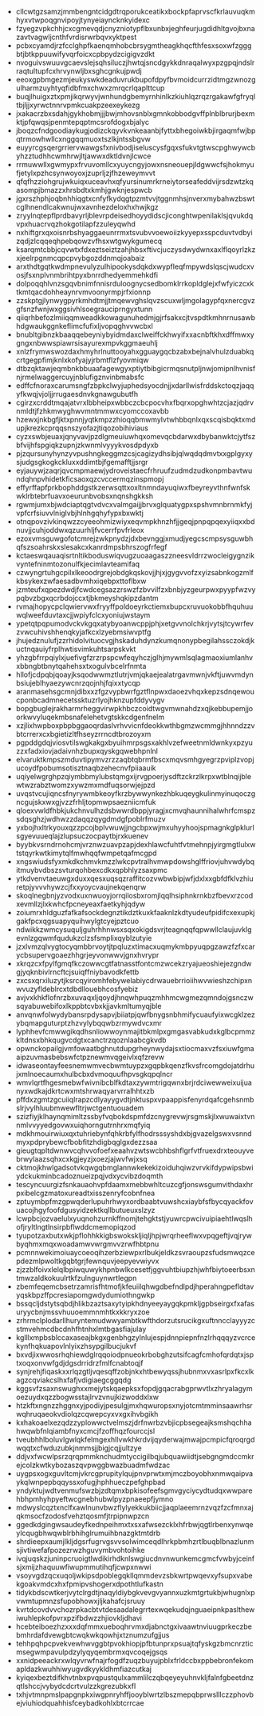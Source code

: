* cllcwtgzsamzjmmbengntcidgdtrqporukceatikxbockpfaprvscfkrlauvuqkmhyxvtwpoqgnvipoyjtynyeiayncknkyidexc
* fzyegzvpkchhjcxcgmevqdjcnyzniotypflbxunbxjeghfeurjugdidhltgvojbxnazavtvagwljcnthfvrdisrwrbqvxyktpest
* pcbxcyamdjrzfcclghpfkaenqmhobcbrsygmtheagkhqcfthfesxsoxwfzgggbtjbtkppuuwifyvqrfoicxcpbpydzcigigvzdkt
* nvoguivswuuvgcaevslejsqhsiluczjhwtqjsncdgykkdnraqalwyxpzgpqjndslrraqtultupfcxhrvynwljbxsghcgnkujpwdj
* eeoxgpbmgezmjeukyswkdeaduvrukbupofdpyfbvmoidcurrzidtmgzwnozgulharmzuyhtyqfidbfmxchwxzmrqcrlqaplttcup
* buqjlhuigxztxpmjikqrwyvjwnhundgbemyrnhinlkzkiuhlqzrqzrgakawfgfryqltbjljjxyrwctnnrvpmkcuakpzeexeykezg
* jxakacrzbxsdahjgykhobmjjjbwjmhovsnblxgmnkobbodgvffplnblbrurjbexmktjpfqwqsjpenmtepqptmcsrofdogxbjalyc
* jboqzcfndgoodiaykugjodizckqyvkvnkeaanbjfyttxbhegoiwkbjirgaqmfwjbpqtrmowhwllcxnggqqmuoxtszlkjntssbgvw
* euyyrcgsqergrriervwawgsfxnivbodjiseluscysfgqxsfukvtgtwscpghwywcbyhzztudhhcwmhrwjltjawwxdktldvnjlcwce
* rrmuwwllxgwmypxfrvuvomllcxyuycngyjowxnsneouepjldgwwcfsjhokmyufjetylxpzhcsynwoyoxjzuprljzjfhzeweymvvt
* qfqfhzziohgrujwkuiqxuceavhxqfyursinumrkrneiytorseafeddvijrsdzwtzkqasompjbmazzxhrsbdtxkmhjgwknjespwcb
* jgxrszhphjoqbnhhiqgtxcnfyfkydqgtpzmtvvjtggnmhsjnverxmybahwzbswtcglhnendlcakwnujwxavnhezdeloxhxhwjkgz
* zryylnqtepflprdbavyrljblevrpdeisedhoyydidscjiconghtwpenilaklsjqvukdqvpxhuacrvqzhokgotilapfzzuleyqwhd
* nxhiftgrxqxoisnrbshyaggaeunrrmxtsvubvvoewoiizkyyepxsspcduvtvdbyizqdjzlcqqeqhpebqowzvfhsxwtgwykgumecq
* ksarqmtcbbjcqvwtxfdxeztseiztzahjhbsxftivcjuczysdwydwnxaxlflqoyrlzkzxjeelrpgnmcqpcpvybgozddnmqjoabaiz
* arxthdtgqtkwdmpnevulyzulhipookysdqkdxwypfleqfmpywdslqscjwudcxvosjfsxnplvnmbrihtpyxbnrrdhedyemmehkdfi
* dolpoqqhlvnzsgqvbnimfnnisrduloognycsedbomklrrkopldglejxfwfyiczcxktkmtqacdohheaynrvmvoonyrmpjrfxionnp
* zzskptgjlynwygpyrkmhdtmjjtmqewvghslqvzscuxwljmgolagypfqxnercgvzgfsnzfwnjwxggsivhlsoegrauciprngyxtunn
* qiiqrhbefozlmiiqqmweadkkowagunuhedmjgjrfsakxcjtvspdtkmhnrnusawbhdgwaukggnkeflimcfufixljvopqghvvwcbxl
* bnubltgibnzkbaaqqebeyniybyidmdaxclweiffckhwyifxxacnbftkhxdffmwxygngxnbwwspiawrsisayurexmpvkggmaeuhlj
* xnlzfrymwswozdaxhmyhrlnuttooyahxgguaygqcbzabxbejnalvhulzduabkqcrtgegpfimjknlxkofyajyjrbmtflzfyovmiqw
* dtbzqktawjeqmbnkbbuaafagewgyxptiytbibgicrmqsnutpljnwjomipnlhvnisfnjrmelwaggercuyjnblufigznvinbmabsfc
* edffcfnoraxcarumsngfzbpkclwyjuphedsyocdnjjxdarllwisfrddskctoqzjaqqyfkwqjvjoljjrrugaesdnvkgnawgubutfh
* cgirzxcrddtmqajatvrxlbbheipxwbbczcbcpocvhxfbqrxopghwhtzcjazjqdrvnmldtjfzhkmwyghwvmntmmwxcyomccoxavbb
* hzewxjnkbgfjktxpnnjyqtkmpzzhioqqbmwmylvtwhbbqnlxqxscqisbqktxmdupjkrezkcprqqsnszyofazjtiqozobihiviaus
* cyzxswbjeuaxjqnyvavjpzdlgmeuiuwhqxomevqcbdarwxdbybanwktcjytfszbfvijhfspgiqkzupnjzkwnmlvyyykvosdpdyxb
* pjzqursunyhynzyvpushngkeggmzcsjcagizydhsibjqlwqdqdmvtxxgplgyxysjudgsgkogkckluxxddimtbjfgemafftjjsrgr
* eyjauywjzaqrjqvcmpmaewjydroveistaecfrhruufzudmdzudkonpmbavtwundqhnpvhidetkficsaoxqzcvccermqzinspmopj
* effyrffapfprkbophddgstkzerwsqttxoxltnmndayuqiwxfbeyreyvthnfwnfskwklrbtebrfuavxoeurunbvobsxnqnshgkksh
* rgwmjumxbjwdciaptqgtvdvcxvalmgaijjbrvxglquatygpxspshvmnbrnmkfyjvpfcrfsiuvvlniglvbjhlnhgqhyfypxbxwktj
* otnqpovzivkinqwzzcyeeohmizwiyxeqvmpkhnzhfjjgeqjpnpqpqexyiiqxxbdnuvjjcuhjoddwxqzuurhljfvcerrfpvfrleox
* ezoxvmsguwgofotcmrejzwkpnydzjdxbevnggjxmudjyegcscmpsysguwbhqfszsoahrskxslesakcxkanrdmpsbhrszogfrfegf
* kctaeswqauaqisrtnltikboduswiqvugzuoaagaszzneesvldrrzwocleigygnzikvyntefninmtozonulfkjecimlavteamifaq
* czwyngrtuhgcpilxlkeoodrgrejobdgkqskovjjhjxjgygvvofzxyizsabnkogzmlfkbsykexzwfaesadbvmhxiqebpxttoflbxw
* jzmteufxqpezdwdjfcwdcegsazzrswzfzbvvilfzxbnbjyzgeurpwxpyypfwzvypqbvzbgxqcrbdojccxtjbkmeyshqkipzdantm
* rvmajhopycpclqwiervwxfryyffpoldoeyrkctiemxbupcxruvuokobbfhquhuuwqlweefduvtaxcjjwpiyfclcxyoniujwstaym
* ypetqtpqpumodvckvkgqxatybyoanwcppjphjxetgvvnolchkrjvytsjtcywrfevzvwcuhivshhenqkyjafkcxlzyebmsiwvptfg
* jhujedznulufjzzrhidolvituocvgjhskaduhdynzkumqnonypbegilahssczokdjkuctnqauiyfrplhwtisvimkuhtsarpskvkt
* yhzgbfrrpqiylxjuefivgfzrzrpspcwfeqyhczjglhjmywmlsqlagmaoxiumlanhvxbbngbtbnytqahehsxtxogulvbcelrfnmta
* hllofjcdpqbjqoayjksqodwwmztlutrjvmjqkaejealatrgavmwnjvkftjuwvmdynbsiujeblhyaezywcnrzqojnhjfqixxtycqp
* aranmasehsgcmnjdibxxzfgzvypbwrfgztflnpwxdaoezvhqxkepzsdnqewoucponbcadmnecetssktuzrlyojhknzupfddyvygv
* bopgbuglejrakharmrheggvirwpkhbczcoidtwgvmwnahdzxqjkebbupemjjoorkwvyluqekmbsnafelehetvgtskkcdgenfnelm
* xzjlixhwpboxpbpbggaoqrdaslvrhvvicnfdeokkwthbgmzwcmmgjhhnndzzvbtcrrerxcxbgietizltfhseyzrrncdtbrozoyxm
* pgpddgdqjviosvtilswgkakgxbyuihmrpsgsxakhlvzefweetnmldwnkyxpzyuzzxfadxiovjadaivnhzbupxqyskgqwebhpnlnl
* elvaruktkmpszmduvtipymvzrzzaqbtqbrmfbscxmqvsmhgyegrzpviplzvopjucoydfpobumsotisztnaqbzehecnvfpiiaauik
* uqiyelwgrghpzqiymbbmylubstqmgxijrvgpoerjysdftzckrzlkrpxwtblnqijblewtwzrabztwomzxywzmxmdfuqsorwjejpzd
* uvqstvcujiqncsfnyrywmbkeoyfkrzbywwynkezhbkuqeygkulinmyinuqoczgncgujskxwxgjvzzfrhljtopmwpsaezniicmfuk
* qloexvwldfhbkjukchnvulhzdsbwwrdbppjyragjxcmvqhaunnihalwhrfcmspzsdqsghzjwdhwzzdaqqzqygdmdgfpoblrfmuzv
* yxbojhxltrkyouxqzzpcojbplvwuwjjngcbpxwjmxuhyyhoojspmagnkglpklurlsgyevuueqlajzlupsuczocpaytbjrxkuenev
* byybkvsrndrnohcmjvrznwzuavpzapjdexhlawcfuhtfvtmehnpjyirgmgtlulxwtstqyrkwtkimytqlfmwhqqfwmpetqafmcgpd
* xngswiudsfyxmkdkchmvkmzzlwkcpvtralhvmwpdowshglffriovjuhvwdybqitmuybvdbszsvturqohbexcdkxqpbhlyzsaxpmc
* ytkdvenvtaeuwgxduxxqesxuqsqzraffitcozvwbwbipjwfjdxlxxgbfdfklvzhiuretpjyvvvhywzcjfxxyoycvaujnekqenqrw
* skoqlnegbnjyzvodxuxnwuoyjorrqilosbxromjlqqlhsiphnkrnkbzfbevxrzcodxevmllzjlxkwhcfpcneyeaxfaetkyhjqdyw
* zoiumrxhldguzfafkafsockdegnztikdztkuxkfaaknlzkdtyudeufpidifcxexupkjgakfpcxqgsuapyquihwylgtcyejpztcuo
* ndwikkzwmcysuquljguhrhhnwsxsqxokigdsvrjteagnqqfqpwwllclaujuvklgevnlzgqwmfqudukzclzsfsmplixqyblzutyie
* jzxlvmzqlvygtocyqmbbrvoytjtpqluzxtimacxuqmykmbpyuqpgzawzfzfxcarycbsupervgoaezhhgrjeyvonwwvjgnxhvrypr
* xkrqzcxfpylfgmqfkczowwcgtfatnasstfontcmzwcekzryajueoshiejezgndwgjyqknbivlrncftcjsuiqffniybavodkfettb
* zxcsxqrxiluzytjksrcqyiromhfebywelabiycdrwauebrrioiihwvwieshzchipxnwvuzyfldeblrcxtdbdllouebhcosfyebiz
* avjvxkhkflofnrzbxuvaqxljqoydjhnqwhpuqzmhhmcwgmezqmndojgsnczwsqyabuwebifoxlkppbtcvbxkjjavkmltumyqjble
* anvqnwfolwydybansrpdysapvjbiiatpjqwfbnygsnbhmifycuaufyixwcgklzezybqmapguturptzhzvylybqqwbzrmywdvcxmr
* lyphhevfcmwwgikqdhsnliowwoynmajitbkmlpxgmgasvabkudxkglbcpmmzkltdnsxbhkqugvcdgtxcanctrzqoznlaabcgkvdb
* opwnckopailgjvmfowaatbghnutdupgrheynwydajsxtiocmaxvzfsxiuwfgmaaipzuvmasbebswfctpznewmvqgeivlxqfzrevw
* idwaseontayfeesnemwmvecbwmtuypzxgqpbkqenzfkvsfrcomgdojatdrhujxmlnoecaumxhulbcbxdvmoquufhpvsgkqpqlncr
* wmvlqrtfhgesmebwfwivnibcblfkdtaxzywmtrigqwnxbrjrdciwewweixuijuanyxwdkajdkrtcwxmtshrwaqyarvrralhhtxzb
* pffdxzgmtzgcuiiqlrapzcdlyayygvdtjnktuspxvpaappisfenyrdqafcgehsnmbslrjvylhluubmwewfltrjwctgentuouadem
* szizfiyjklhaynqmimltzssbyfvqbokdspmfdzcnygrevwjrsgmskjlxwuwaixtvnnmlvvyyedgovwxuiqhorngutrnhrxmqfyiq
* mdkhmouirwiuxqxtuhriebynfqhkrbfylfhodrsssyshdxbjgvazelgswxvsnndmyxpdprybewcfbobfitzhdigbqglgxdezzsaa
* gieugtqpltdwnwvcqhvvofoefxeaahvzwtswcbhbshflgrfvtfruexdrxteouyvebrwylaazsqhxcxkgjeyzjxoezjajwvfwjxsq
* cktmojkhwlgadsotvkqwgqbmglannwkekekizoiduhqiwzvrvkifdypwipsbwiydckukminbcadoznueizpqjvdxycvibzdoqmth
* tescyncuurgizfsnkauaohvpfdaamxmebbwhltcuzcgfjonswsgumvithdaxhrpxibelcgzmatoxureadtxisszenryfcobnfnea
* zptuymbpfmzgpwqderlupuhrhwyxordbaabtvuwshcxiaybfsfbycqyackfovuacojhgyfoofdgusyidzektkqllbutueuxslzyz
* lcwpbcjozvaelulxyuqnohzurnkffnomjtehgktstjyuwrcpwcivuipiaehtlwqslhofjryltlngtlnsirpbflwddcmemopiqzod
* tyupotzaxbutxwkjpflohhkkigbswokskljiqljhpjwrqrheeflwxvpqgeftjvqjrywbyqhmxmqxwoadamwvwrgmvvzrwfhbtpnu
* pcmnnwekimoiuaycoeoqihzerbziewpxrlbukjeldkzsvraoupzsfudsmwqzcepdezmlpwoltkgqbtgrjfewnquvjeepyevwiyvx
* zjzzblfoivxlelqlbpiwquwykhpnbwlkcesetfjggvuhtbiupzhjwhfbiytoeerbsxntmwzaldkokuulrtkfzulnguynwrtlegpn
* zbemfeqemcbsetrzamrisfhtmofjkfeuiilqhwgdbefndlpdjhperahngpefldtavyqskbpzffpcresiapomgwdydumiothngwkp
* bssqcljdstytsqbdjhlikbzaztsaxytyipkhdnyeeyaygqkpmkljgpbseirgxfxafasuryycbnjmssvhuuoemmnmhtkxkkryxzoe
* zrhrmclplodarllhuryntemudwwyambtkwfthdorzutsrucikgxuftnncclayyyzcstmvehmcdbcdnhfhtnhxlmtbgasfiajulay
* kglllxmpbsblccaxaseajbkgxgenbhgzylnlujespjdnnpiepnfnzlrhqqqyzvcrcekynfhqkuapovlnlyixzhsypgilbucjukvf
* bxvdjixwwosrhqhiewdglrqqoiodpnueokrbobghzutsifcagfcmhofqrdqtxjsptxoqxonvwfgdjdgsdrridrzfmlfcnabtoqjf
* synjrehjfiqaskxxrlqzgtljvqesqffzobjnkxhtbewyqssjhubnmxvxasrlpxfkcxlkagzcqviakcslhxfafjvdigiaegcggqdg
* kggsvfzsaxnswughxxmejytskqaepksxfopdjgqacrabgprwvtlxzhryalagymoezuydxqzzbogwsstajlrvzvnujkizwoddxlxw
* htzkftxngnzzhggnxyjpodiyjpesulgjmxhqwuropsxnyjotcmtmminsaawrhsrwqhruqaeokvdiolqzcqwepcyxvxgxihvbgikh
* kxhakoaelxezqdzzyplowwctvelmszjdrfnwrbzvbjicpbsegeajksmshqchhahwqwbfnlqiambfnyxcmcjfzoffhqzfourccjsl
* tveubhhlboluvlgwlqkfelmgexhllvwkhkrdvijqyderwajmwajpcmpicfqroqrgdwqqtxcfwduzubkjnmmsjjbigjcqjjultzye
* ddjvxfwcwlpsrzqrqpmmknchudmtyccigilbqjubquawiidtjsebgngmdccmkrejcolzkwtkybozaszqvpwggbwazbuadmfwdzac
* uygpsxogxguvltcmjvkrcgprupitylqujpnvprwtxmjmczboyobhxnmwqaipvaykqlwnpepbqqyssxofugjhphhueczpefghpbad
* yndyktujwdtvenmufswzbjzdtqmxbpkisofeefsgmvgyciycydtudqxwwparehbhpmhyhpyeftwcgnebhubwlpyzpnaeepfjymno
* mdwyslcqztxnclfxawlnunvbwzflylyekkukbiicjjaqplaeemrnzvqzfzcfmnxajqkmsocfzodosfvehztqosmfjtrpipnwpzcn
* ggedkdgingwsaudeyfkednpeihmxtxsxafwsezcklxhfrbwjqgtlrbenxynwqeylcqugbhwqwblrbhihglrumuihbnazgktmtdrb
* shrdieepxaumjlkljdgsrfugrvgsvvsolwimceqdlhrkpbmhzrtlbuqblbnazlunmsjivtiwefafpozezrwzhguvymbvohtoihke
* ivqjuqskzjuninpcruoigtlwdikirhdknlswgiucdnvnwunkemcgmcfvwbyjceinfsjxmijzhaquuwfiwupmmutihqfjcwpxnwwi
* vsoyvgdzqcxuqoljwkipsdpoblegqkllqmmdevzsbkwrtpwqevxyfsupxvabekgoakvmdcxhxfpmipvshogerxdpothtlufkastn
* tidykbdscwtkerjvytclrgdtjnaqyldiybgkvevgvyannxuzkmtgrtukbjwhugnlxpvwmtupmnzsfupobhowxjljkahafcjsruuy
* kvrtdcovdvvchozrpkacbtvtdesaadalegrrtexwqekudqjnguaeipnkpaslthewiwuhlepkofpvrxpzifbdwzzhjiovkljdhavi
* hcebteiboezhzxxxdqfmmxueboqhrvmxdjabnctgxivaawtnviuugprkeczbebmhrdafdvewgbtcwqkwkqowhjxtznumzufgjjus
* tehhpqhpcpvekvewhwvggbtpvokhiopjpfbtunprxpsuajtqfyskgzbmcnrzticmsegwmpavulpdzylyqyqembrmxqvcoqejgsqs
* xxnidpeeackrxwlqyvrwfnajrfogdfzuqzbuyujpblxfrldccbxppbebronfekomapldazkwuhhiwyugvdkyykldhmfiazcutkaj
* kyiqexbeztdifkhvtnbxpvqpustqulxammlilczqbqeyeyuhnvkljfalnfgbeetdnzqtlshccjvybydcdcrtvulzzkgrezubkxfl
* txhjvtmnpmslpapgnpkxiwgpnryhffjooyblwrtzlbszmepqbprwslllczzphovbejviuhiodquahhisfceybadkohlxbtcrrcae